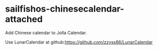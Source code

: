 # sailfishos-chinesecalendar-attached
Add Chinese calendar to Jolla Calendar.

Use LunarCalendar at github:https://github.com/zzyss86/LunarCalendar
